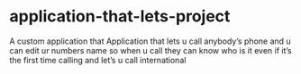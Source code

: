 # application-that-lets-project
A custom application that Application that lets u call anybody’s phone and u can edit ur numbers name so when u call they can know who is it even if it’s the first time calling and let’s u call international 
